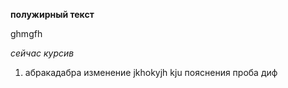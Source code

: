 **полужирный текст**

ghmgfh

*сейчас курсив*

1. абракадабра
изменение
jkhokyjh
kju
пояснения
проба диф